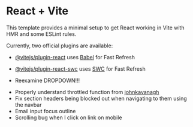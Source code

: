 # React + Vite

This template provides a minimal setup to get React working in Vite with HMR and some ESLint rules.

Currently, two official plugins are available:

- [@vitejs/plugin-react](https://github.com/vitejs/vite-plugin-react/blob/main/packages/plugin-react/README.md) uses [Babel](https://babeljs.io/) for Fast Refresh
- [@vitejs/plugin-react-swc](https://github.com/vitejs/vite-plugin-react-swc) uses [SWC](https://swc.rs/) for Fast Refresh

- Reexamine DROPDOWN!!!
<!-- - Add icon attribution -->
- Properly understand throttled function from [johnkavanagh](https://johnkavanagh.co.uk/articles/throttling-scroll-events-in-javascript/)
- Fix section headers being blocked out when navigating to them using the navbar
- Email input focus outline
- Scrolling bug when I click on link on mobile